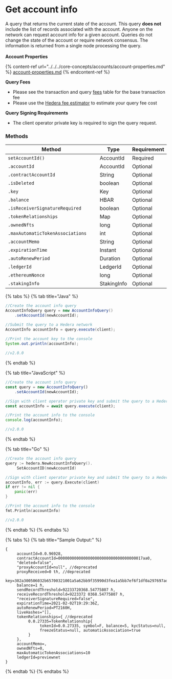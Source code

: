 # Get account info

A query that returns the current state of the account. This query **does not** include the list of records associated with the account. Anyone on the network can request account info for a given account. Queries do not change the state of the account or require network consensus. The information is returned from a single node processing the query.\
\
**Account Properties**

{% content-ref url="../../../core-concepts/accounts/account-properties.md" %}
[account-properties.md](../../../core-concepts/accounts/account-properties.md)
{% endcontent-ref %}

**Query Fees**

* Please see the transaction and query [fees](../../../networks/mainnet/fees/#transaction-and-query-fees) table for the base transaction fee
* Please use the [Hedera fee estimator](https://hedera.com/fees) to estimate your query fee cost

**Query Signing Requirements**

* The client operator private key is required to sign the query request.

### Methods

<table><thead><tr><th width="431.3333333333333">Method</th><th>Type</th><th>Requirement</th></tr></thead><tbody><tr><td><code>setAccountId()</code></td><td>AccountId</td><td>Required</td></tr><tr><td><code>.accountId</code></td><td>AccountId</td><td>Optional</td></tr><tr><td><code>.contractAccountId</code></td><td>String</td><td>Optional</td></tr><tr><td><code>.isDeleted</code></td><td>boolean</td><td>Optional</td></tr><tr><td><code>.key</code></td><td>Key</td><td>Optional</td></tr><tr><td><code>.balance</code></td><td>HBAR</td><td>Optional</td></tr><tr><td><code>.isReceiverSignatureRequired</code></td><td>boolean</td><td>Optional</td></tr><tr><td><code>.tokenRelationships</code></td><td>Map</td><td>Optional</td></tr><tr><td><code>.ownedNfts</code></td><td>long</td><td>Optional</td></tr><tr><td><code>.maxAutomaticTokenAssociations</code></td><td>int</td><td>Optional</td></tr><tr><td><code>.accountMemo</code></td><td>String</td><td>Optional</td></tr><tr><td><code>.expirationTime</code></td><td>Instant</td><td>Optional</td></tr><tr><td><code>.autoRenewPeriod</code></td><td>Duration</td><td>Optional</td></tr><tr><td><code>.ledgerId</code></td><td>LedgerId</td><td>Optional</td></tr><tr><td><code>.ethereumNonce</code></td><td>long</td><td>Optional</td></tr><tr><td><code>.stakingInfo</code></td><td>StakingInfo</td><td>Optional</td></tr></tbody></table>

{% tabs %}
{% tab title="Java" %}
```java
//Create the account info query
AccountInfoQuery query = new AccountInfoQuery()
    .setAccountId(newAccountId);

//Submit the query to a Hedera network
AccountInfo accountInfo = query.execute(client);
    
//Print the account key to the console
System.out.println(accountInfo);

//v2.0.0
```
{% endtab %}

{% tab title="JavaScript" %}
```javascript
//Create the account info query
const query = new AccountInfoQuery()
    .setAccountId(newAccountId);

//Sign with client operator private key and submit the query to a Hedera network
const accountInfo = await query.execute(client);

//Print the account info to the console
console.log(accountInfo);

//v2.0.0
```
{% endtab %}

{% tab title="Go" %}
```go
//Create the account info query
query := hedera.NewAccountInfoQuery().
     SetAccountID(newAccountId)

//Sign with client operator private key and submit the query to a Hedera network
accountInfo, err := query.Execute(client)
if err != nil {
    panic(err)
}

//Print the account info to the console
fmt.Println(accountInfo)

//v2.0.0
```
{% endtab %}
{% endtabs %}

{% tabs %}
{% tab title="Sample Output:" %}
```
{ 
     accountId=0.0.96928, 
     contractAccountId=0000000000000000000000000000000000017aa0, 
     "deleted=false", 
     "proxyAccountId=null", //deprecated
     proxyReceived=0 tℏ, //deprecated
     key=302a300506032b65700321001a5a62bb9f35990d3fea1a5bb7ef6f1df0a297697adef1e04510c9d4ecc5db3f, 
     balance=1 ℏ, 
     sendRecordThreshold=92233720368.54775807 ℏ,
     receiveRecordThreshold=9223372 0368.54775807 ℏ, 
     "receiverSignatureRequired=false",
     expirationTime=2021-02-02T19:29:36Z, 
     autoRenewPeriod=PT2160H, 
     liveHashes="[],
     tokenRelationships={ //deprecated
          0.0.27335=TokenRelationship{
               tokenId=0.0.27335, symbol=F, balance=5, kycStatus=null,
               freezeStatus=null, automaticAssociation=true
          } 
     },
     accountMemo=, 
     ownedNfts=0,
     maxAutomaticTokenAssociations=10
     ledgerId=previewnet
}
```
{% endtab %}
{% endtabs %}

